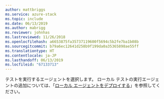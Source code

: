 ```yaml
---
author: mattbriggs
ms.service: azure-stack
ms.topic: include
ms.date: 06/13/2019
ms.author: mabrigg
ms.reviewer: johnhas
ms.lastreviewed: 11/26/2018
ms.openlocfilehash: a6653875fa35737119600f5694c5b2fe7ba1b08b
ms.sourcegitcommit: b79a6ec12641d258b9f199da0a35365898ae55ff
ms.translationtype: HT
ms.contentlocale: ja-JP
ms.lasthandoff: 06/13/2019
ms.locfileid: "67133713"
---
```

テストを実行するエージェントを選択します。 ローカル テストの実行エージェントの追加については、「[ローカル エージェントをデプロイする](../azure-stack-vaas-local-agent.md)」を参照してください。